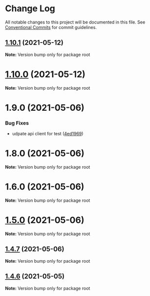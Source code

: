 # Change Log

All notable changes to this project will be documented in this file.
See [Conventional Commits](https://conventionalcommits.org) for commit guidelines.

## [1.10.1](https://github.com/vuestorefront/commercetools/compare/v1.10.0...v1.10.1) (2021-05-12)

**Note:** Version bump only for package root





# [1.10.0](https://github.com/vuestorefront/commercetools/compare/v1.9.0...v1.10.0) (2021-05-12)

**Note:** Version bump only for package root





# 1.9.0 (2021-05-06)


### Bug Fixes

* udpate api client for test ([4ed1969](https://github.com/vuestorefront/commercetools/commit/4ed196944a1c4f703a3bdc81268b3c841647f7cd))





# 1.8.0 (2021-05-06)

**Note:** Version bump only for package root





# 1.6.0 (2021-05-06)

**Note:** Version bump only for package root





# [1.5.0](https://github.com/vuestorefront/commercetools/compare/v1.4.7...v1.5.0) (2021-05-06)

**Note:** Version bump only for package root





## [1.4.7](https://github.com/vuestorefront/commercetools/compare/v1.4.6...v1.4.7) (2021-05-06)

**Note:** Version bump only for package root





## [1.4.6](https://github.com/vuestorefront/commercetools/compare/v1.4.5...v1.4.6) (2021-05-05)

**Note:** Version bump only for package root
